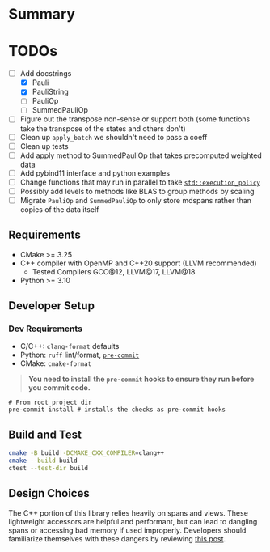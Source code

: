 # Summary

# TODOs
- [ ] Add docstrings
  - [X] Pauli
  - [X] PauliString
  - [ ] PauliOp
  - [ ] SummedPauliOp
- [ ] Figure out the transpose non-sense or support both (some functions take the transpose of the states and others don't)
- [ ] Clean up `apply_batch` we shouldn't need to pass a coeff
- [ ] Clean up tests
- [ ] Add apply method to SummedPauliOp that takes precomputed weighted data
- [ ] Add pybind11 interface and python examples
- [ ] Change functions that may run in parallel to take [`std::execution_policy`](https://en.cppreference.com/w/cpp/algorithm/execution_policy_tag_t)
- [ ] Possibly add levels to methods like BLAS to group methods by scaling
- [ ] Migrate `PauliOp` and `SummedPauliOp` to only store mdspans rather than copies of the data itself

## Requirements

- CMake >= 3.25
- C++ compiler with OpenMP and C++20 support (LLVM recommended)
  - Tested Compilers GCC@12, LLVM@17, LLVM@18
- Python >= 3.10

## Developer Setup

### Dev Requirements

- C/C++: `clang-format` defaults
- Python: `ruff` lint/format, [`pre-commit`](https://pre-commit.com/)
- CMake: `cmake-format`

> **You need to install the `pre-commit` hooks to ensure they run before you commit code.**

```shell
# From root project dir
pre-commit install # installs the checks as pre-commit hooks
```

## Build and Test

```bash
cmake -B build -DCMAKE_CXX_COMPILER=clang++
cmake --build build
ctest --test-dir build
```

## Design Choices

The C++ portion of this library relies heavily on spans and views.
These lightweight accessors are helpful and performant, but can lead to dangling spans or accessing bad memory if used improperly.
Developers should familiarize themselves with these dangers by reviewing [this post](https://hackingcpp.com/cpp/std/span.html).

